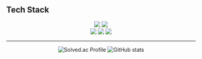 
<!--
**haemiii/haemiii** is a ✨ _special_ ✨ repository because its `README.md` (this file) appears on your GitHub profile.

Here are some ideas to get you started:

- 🔭 I’m currently working on ...
- 🌱 I’m currently learning ...
- 👯 I’m looking to collaborate on ...
- 🤔 I’m looking for help with ...
- 💬 Ask me about ...
- 📫 How to reach me: ...
- 😄 Pronouns: ...
- ⚡ Fun fact: ...
-->
<div>
  <h2 align="left">Tech Stack</h2>
  <p align="center">
    <img src="https://img.shields.io/badge/Java-DD6633?style=for-the-badge&logo=Java&logoColor=white">
    <img src="https://img.shields.io/badge/Spring-77C77A?style=for-the-badge&logo=Spring&logoColor=white"><br>
    <img src="https://img.shields.io/badge/MySQL-4479A1?style=for-the-badge&logo=MySQL&logoColor=white">
    <img src="https://img.shields.io/badge/Python-3776AB?style=for-the-badge&logo=Python&logoColor=white">
    <img src="https://img.shields.io/badge/JavaScript-F7DF1E.svg?&style=for-the-badge&logo=JavaScript&logoColor=black">
  </p>
</div>

----
<div align="center">
  <img src="http://mazassumnida.wtf/api/v2/generate_badge?boj=cumulus" alt="Solved.ac Profile" >
  <img src="https://github-readme-stats.vercel.app/api?username=haemiii&show_icons=true&theme=radical" alt="GitHub stats">
</div>
